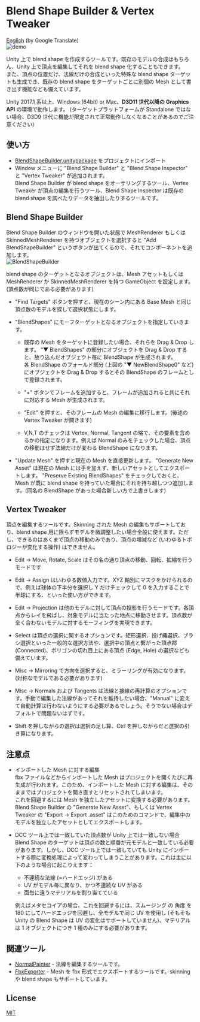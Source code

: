 # Blend Shape Builder & Vertex Tweaker
[English](https://translate.google.com/translate?sl=ja&tl=en&u=https://github.com/unity3d-jp/BlendShapeBuilder) (by Google Translate)  
![demo](https://user-images.githubusercontent.com/1488611/34981308-76511248-faea-11e7-8985-b8fe0e957035.gif)

Unity 上で blend shape を作成するツールです。既存のモデルの合成はもちろん、Unity 上で頂点を編集してそれを blend shape 化することもできます。  
また、頂点の位置だけ、法線だけの合成といった特殊な blend shape ターゲットも生成でき、既存の blend shape をターゲットごとに別個の Mesh として書き出す機能なども備えています。  

Unity 2017.1 系以上、Windows (64bit) or Mac、**D3D11 世代以降の Graphics API** の環境で動作します。
(ターゲットプラットフォームが Standalone ではない場合、D3D9 世代に機能が限定されて正常動作しなくなることがあるのでご注意ください)


## 使い方
- [BlendShapeBuilder.unitypackage](https://github.com/unity3d-jp/BlendShapeBuilder/releases/download/20180116/BlendShapeBuilder.unitypackage) をプロジェクトにインポート
- Window メニューに "Blend Shape Builder" と "Blend Shape Inspector" と "Vertex Tweaker" が追加されます。  
Blend Shape Builder が blend shape をオーサリングするツール、Vertex Tweaker が頂点の編集を行うツール、Blend Shape Inspector は既存の blend shape を調べたりデータを抽出したりするツールです。 



## Blend Shape Builder
Blend Shape Builder のウィンドウを開いた状態で MeshRenderer もしくは SkinnedMeshRenderer を持つオブジェクトを選択すると "Add BlendShapeBuilder" というボタンが出てくるので、それでコンポーネントを追加します。  
![BlendShapeBuilder](https://user-images.githubusercontent.com/1488611/34981508-05fb5fb6-faeb-11e7-9204-4aabd4c58543.png)

blend shape のターゲットとなるオブジェクトは、Mesh アセットもしくは MeshRenderer か SkinnedMeshRenderer を持つ GameObject を設定します。(頂点数が同じである必要があります)
- "Find Targets" ボタンを押すと、現在のシーン内にある Base Mesh と同じ頂点数のモデルを探して選択状態にします。

- "BlendShapes" にモーフターゲットとなるオブジェクトを指定していきます。
  - 既存の Mesh をターゲットに登録したい場合、それらを Drag & Drop します。
"▼ BlendShapes" の部分にオブジェクトを Drag & Drop すると、放り込んだオブジェクト毎に BlendShape が生成されます。  
各 BlendShape のフォールド部分 (上図の "▼ NewBlendShape0" など) にオブジェクトを Drag & Drop するとその BlendShape のフレームとして登録されます。

  - "+" ボタンでフレームを追加すると、フレームが追加されると共にそれに対応する Mesh が生成されます。

  - "Edit" を押すと、そのフレームの Mesh の編集に移行します。(後述の Vertex Tweaker が開きます)

  - V,N,T のチェックは Vertex, Normal, Tangent の略で、その要素を含めるかの指定になります。例えば Normal のみをチェックした場合、頂点の移動はせず法線だけが変わる BlendShape になります。

- "Update Mesh" を押すと現在の Mesh を直接更新します。
"Generate New Asset" は現在の Mesh には手を加えず、新しいアセットとしてエクスポートします。
"Preserve Existing BlendShapes" をチェックしておくと、Mesh が既に blend shape を持っていた場合にそれを持ち越しつつ追加します。(同名の BlendShape があった場合新しい方で上書きします)  


## Vertex Tweaker
頂点を編集するツールです。Skinning された Mesh の編集もサポートしており、blend shape 用に限らずモデルを微調整したい場合全般に使えます。ただし、できるのはあくまで頂点の移動のみであり、頂点の増減など (いわゆるトポロジーが変化する操作) はできません。

- Edit -> Move, Rotate, Scale はその名の通り頂点の移動、回転、拡縮を行うモードです

- Edit -> Assign はいわゆる数値入力です。XYZ 軸別にマスクをかけられるので、例えば球体の下半分を選択し Y だけチェックして 0 を入力することで半球にする、といった使い方ができます。

- Edit -> Projection は他のモデルに対して頂点の投影を行うモードです。各頂点からレイを飛ばし、対象モデルに当たった地点に移動させます。頂点数が全く合わないモデルに対するモーフィングを実現できます。

- Select は頂点の選択に関するオプションです。矩形選択、投げ縄選択、ブラシ選択といった一般的な選択方法や、選択中の頂点と繋がった頂点郡 (Connected)、ポリゴンの切れ目上にある頂点 (Edge, Hole) の選択なども備えています。

- Misc -> Mirroring で方向を選択すると、ミラーリングが有効になります。(対称なモデルである必要があります)
- Misc -> Normals および Tangents は法線と接線の再計算のオプションです。手動で編集した法線があってそれを維持したい場合、"Manual" に変えて自動計算は行わないようにする必要があるでしょう。そうでない場合はデフォルトで問題ないはずです。

- Shift を押しながらの選択は選択の足し算、Ctrl を押しながらだと選択の引き算になります。

## 注意点
- インポートした Mesh に対する編集  
  fbx ファイルなどからインポートした Mesh はプロジェクトを開くたびに再生成が行われます。このため、インポートした Mesh に対する編集は、そのままではプロジェクトを開き直すとリセットされてしまいます。  
  これを回避するには Mesh を独立したアセットに変換する必要があります。
  Blend Shape Builder の "Generate New Asset"、もしくは Vertex Tweaker の "Export -> Export .asset" はこのためのコマンドで、編集中のモデルを独立したアセットとしてエクスポートします。

- DCC ツール上では一致していた頂点数が Unity 上では一致しない場合  
  Blend Shape のターゲットは頂点の数と順番が元モデルと一致している必要があります。しかし、DCC ツール上では一致していても Unity にインポートする際に変換処理によって変わってしまうことがあります。これは主に以下のような場合に起こりえます：
  - 不連続な法線 (=ハードエッジ) がある
  - UV がモデル毎に異なり、かつ不連続な UV がある
  - 面毎に違うマテリアルを割り当てている
  
  例えばメタセコイアの場合、これを回避するには、スムージング の 角度 を 180 にしてハードエッジを回避し、全モデルで同じ UV を使用し (そもそも Unity の Blend Shape は UV の変化はサポートしていません)、マテリアルは 1 オブジェクトにつき 1 種のみにする必要があります。
  
## 関連ツール
- [NormalPainter](https://github.com/unity3d-jp/NormalPainter) - 法線を編集するツールです。
- [FbxExporter](https://github.com/unity3d-jp/FbxExporter) - Mesh を fbx 形式でエクスポートするツールです。skinning や blend shape もサポートしています。

## License
[MIT](LICENSE.txt)
